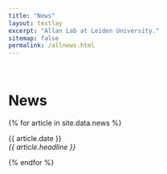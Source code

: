 ```yaml
---
title: "News"
layout: textlay
excerpt: "Allan Lab at Leiden University."
sitemap: false
permalink: /allnews.html
---
```


&nbsp;

# News

{% for article in site.data.news %}
<p>{{ article.date }} <br>
<em>{{ article.headline }}</em></p>
{% endfor %}
